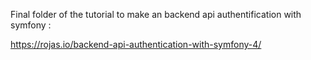Final folder of the tutorial to make an backend api authentification with symfony :

https://rojas.io/backend-api-authentication-with-symfony-4/
